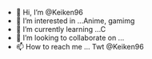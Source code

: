 - 👋 Hi, I’m @Keiken96
- 👀 I’m interested in ...Anime, gamimg
- 🌱 I’m currently learning ...C
- 💞️ I’m looking to collaborate on ...
- 📫 How to reach me ... Twt @Keiken96

<!---
Keiken96/Keiken96 is a ✨ special ✨ repository because its `README.md` (this file) appears on your GitHub profile.
You can click the Preview link to take a look at your changes.
--->
